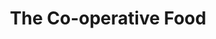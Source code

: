 ---
title: "The Co-operative Food"
url: /bristol/the-co-operative-food-newfoundland-way/
shop: Lebensmittel
---